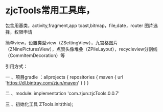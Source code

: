 # zjcTools常用工具库，
包含用基类，activity,fragment,app
toast,bitmap，file,date，router
图片选择，权限申请

简单view，设置类型view（ZSettingView），九宫格图片（ZNinePicturesView），点赞头像堆叠（ZPileLayout），recycleview分割线（CommItemDecoration）等


引用方式：


一  、项目gradle ：allprojects {
    repositories {
        maven { url 'https://dl.bintray.com/zjun/maven' }
    }
}

二 、module: implementation 'com.zjun:zjcTools:0.0.7'


三 、初始化工具  ZTools.init(this);




